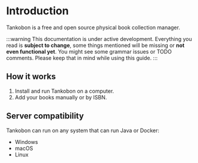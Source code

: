 # Introduction

Tankobon is a free and open source physical book collection manager.

:::warning
This documentation is under active development. Everything you read
is **subject to change**, some things mentioned will be missing
or **not even functional yet**. You might see some grammar issues
or TODO comments. Please keep that in mind while using this guide.
:::

## How it works

1. Install and run Tankobon on a computer.
2. Add your books manually or by ISBN.

## Server compatibility

Tankobon can run on any system that can run Java or Docker:

- Windows
- macOS
- Linux
